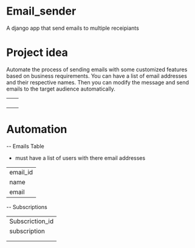 # Email_sender
A django app that send emails to multiple receipiants 

# Project idea  

<p>Automate the process of sending emails with some customized features based on business requirements. You can have a list of email addresses and their respective names. Then you can modify the message and send emails to the target audience automatically.</p>
<table>
<tr><td></td><td></td></tr>
<tr><td></td><td></td></tr>
<tr><td></td><td></td></tr>
<tr><td></td><td></td></tr>
</table>

# Automation

-- Emails Table
- must have a list of users with there email addresses
<table>
<tr><td>email_id</td></tr>
<tr><td>name</td></tr>
<tr><td>email</td></tr>
</table>

-- Subscriptions

<table>
<tr><td>Subscriction_id</td></tr>
<tr><td>subscription</td></tr>
<tr><td></td></tr>
<tr><td></td></tr>
</table>